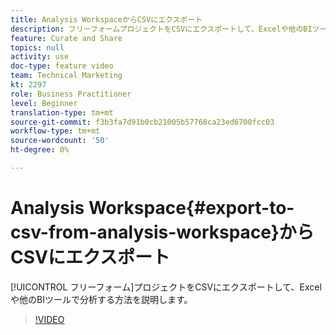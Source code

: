 ```yaml
---
title: Analysis WorkspaceからCSVにエクスポート
description: フリーフォームプロジェクトをCSVにエクスポートして、Excelや他のBIツールで分析する方法を説明します。
feature: Curate and Share
topics: null
activity: use
doc-type: feature video
team: Technical Marketing
kt: 2297
role: Business Practitioner
level: Beginner
translation-type: tm+mt
source-git-commit: f3b3fa7d91b0cb21005b57768ca23ed6700fcc03
workflow-type: tm+mt
source-wordcount: '50'
ht-degree: 0%

---
```



# Analysis Workspace{#export-to-csv-from-analysis-workspace}からCSVにエクスポート

[!UICONTROL フリーフォーム]プロジェクトをCSVにエクスポートして、Excelや他のBIツールで分析する方法を説明します。

>[!VIDEO](https://video.tv.adobe.com/v/24712/?quality=12)
